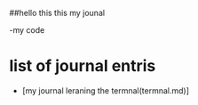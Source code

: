 ##hello this this my jounal

-my code

# list of journal entris 

- [my journal leraning the termnal(termnal.md)]
